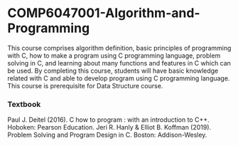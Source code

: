 # COMP6047001-Algorithm-and-Programming
This course comprises algorithm definition, basic principles of programming with C, how to make a program using C programming language, problem solving in C, and learning about many functions and features in C which can be used. By completing this course, students will have basic knowledge related with C and able to develop program using C programming language. This course is prerequisite for Data Structure course.

### Textbook
Paul J. Deitel (2016). C how to program : with an introduction to C++. Hoboken: Pearson Education.
Jeri R. Hanly & Elliot B. Koffman (2019). Problem Solving and Program Design in C. Boston: Addison-Wesley.
